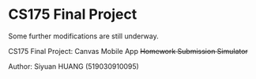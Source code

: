 # CS175 Final Project
Some further modifications are still underway.

CS175 Final Project: Canvas Mobile App ~~Homework Submission Simulator~~

Author: Siyuan HUANG (519030910095)



